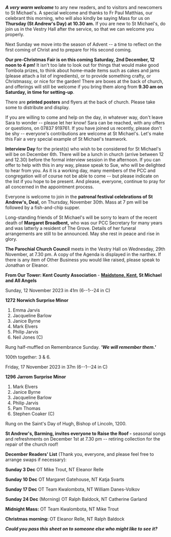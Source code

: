 
***A very warm welcome*** to any new readers, and to visitors and
newcomers to St Michael\'s. A special welcome and thanks to Fr Paul
Matthias, our celebrant this morning, who will also kindly be saying
Mass for us on **Thursday (St Andrew\'s Day) at 10.30 am.** If you are
new to St Michael\'s, do join us in the Vestry Hall after the service,
so that we can welcome you properly.

Next Sunday we move into the season of Advent -- a time to reflect on
the first coming of Christ and to prepare for His second coming.

**Our pre-Christmas Fair is on this coming Saturday, 2nd December, 12
noon to 4 pm!** It isn\'t too late to look out for things that would
make good Tombola prizes, to think about home-made items such as cakes
and jams (please attach a list of ingredients), or to provide something
crafty, or Christmassy, or nice for the garden! There are boxes at the
back of church, and offerings will still be welcome if you bring them
along from **9.30 am on Saturday, in time for setting-up**.

There are **printed posters** and flyers at the back of church. Please
take some to distribute and display.

If you are willing to come and help on the day, in whatever way, don\'t
leave Sara to wonder -- please let her know! Sara can be reached, with
any offers or questions, on 07837 919761. If you have joined us
recently, please don\'t be shy -- everyone\'s contributions are welcome
at St Michael\'s. Let\'s make this Fair a very special example of St
Michael\'s teamwork.

**Interview Day** for the priest(s) who wish to be considered for St
Michael\'s will be on December 6th. There will be a lunch in church
(arrive between 12 and 12.30) before the formal interview session in the
afternoon. If you can offer to help with this in any way, please speak
to Sue, who will be delighted to hear from you. As it is a working day,
many members of the PCC and congregation will of course not be able to
come -- but please indicate on the list if you hope to be present. And
please, everyone, continue to pray for all concerned in the appointment
process.

Everyone is welcome to join in the **patronal festival celebrations of
St Andrew\'s, Deal,** on Thursday, November 30th. Mass at 7 pm will be
followed by a fish-and-chip supper.

Long-standing friends of St Michael\'s will be sorry to learn of the
recent death of **Margaret Broadbent,** who was our PCC Secretary for
many years and was latterly a resident of The Grove. Details of her
funeral arrangements are still to be announced. May she rest in peace
and rise in glory.

**The Parochial Church Council** meets in the Vestry Hall on Wednesday,
29th November, at 7.30 pm. A copy of the Agenda is displayed in the
narthex. If there is any item of Other Business you would like raised,
please speak to Jonathan or Eleanor.

**From Our Tower: Kent County Association** - **[Maidstone,
Kent](https://dove.cccbr.org.uk/tower/12644#_blank), St Michael and All
Angels**

Sunday, 12 November 2023 in 41m (6--1--24 in C)

**1272** **Norwich Surprise Minor**

1. Emma Jarvis
2. Jacqueline Barlow
3. Janice Byrne
4. Mark Elvers
5. Philip Jarvis
6. Neil Jones (C)

Rung half-muffled on Remembrance Sunday. ***\'We will remember them.\'***

100th together: 3 & 6.

Friday, 17 November 2023 in 37m (6--1--24 in C)

**1296** **Jarrom Surprise Minor**

1. Mark Elvers
2. Janice Byrne
3. Jacqueline Barlow
4. Philip Jarvis
5. Pam Thomas
6. Stephen Coaker (C)

Rung on the Saint\'s Day of Hugh, Bishop of Lincoln, 1200.

**St Andrew\'s, Barming, invites everyone to Raise the Roof -** seasonal
songs and refreshments on December 1st at 7.30 pm -- retiring
collection for the repair of the church roof!

**December Readers\' List** (Thank you, everyone, and please feel free
to arrange swaps if necessary):

**Sunday 3 Dec** OT Mike Trout, NT Eleanor Relle

**Sunday 10 Dec** OT Margaret Gatehouse, NT Katja Svarts

**Sunday 17 Dec** OT Team Kwalombota, NT William Danes-Volkov

**Sunday 24 Dec** (Morning) OT Ralph Baldock, NT Catherine Garland

**Midnight Mass:** OT Team Kwalombota, NT Mike Trout

**Christmas morning:** OT Eleanor Relle, NT Ralph Baldock

***Could you pass this sheet on to someone else who might like to see
it?***
